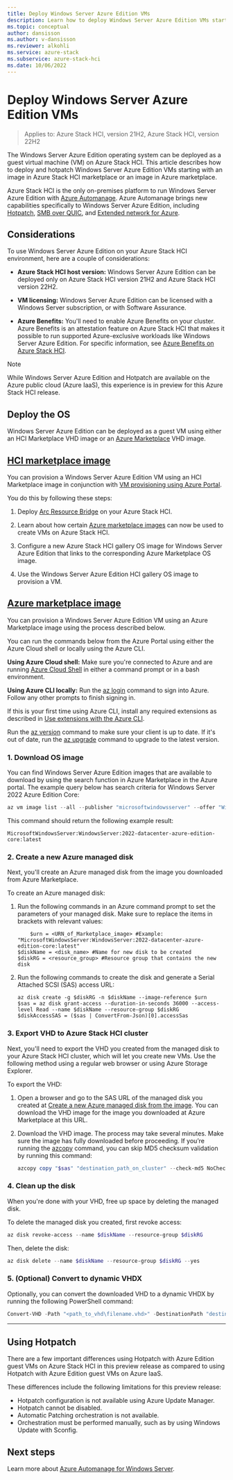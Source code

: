 ```yaml
---
title: Deploy Windows Server Azure Edition VMs
description: Learn how to deploy Windows Server Azure Edition VMs starting with an image in Azure Stack HCI Marketplace or Azure Marketplace.
ms.topic: conceptual
author: dansisson
ms.author: v-dansisson
ms.reviewer: alkohli
ms.service: azure-stack
ms.subservice: azure-stack-hci
ms.date: 10/06/2022
---
```


# Deploy Windows Server Azure Edition VMs

> Applies to: Azure Stack HCI, version 21H2, Azure Stack HCI, version 22H2

The Windows Server Azure Edition operating system can be deployed as a guest virtual machine (VM) on Azure Stack HCI. This article describes how to deploy and hotpatch Windows Server Azure Edition VMs starting with an image in Azure Stack HCI marketplace or an image in Azure marketplace.

Azure Stack HCI is the only on-premises platform to run Windows Server Azure Edition with [Azure Automanage](https://learn.microsoft.com/azure/automanage/automanage-windows-server-services-overview). Azure Automanage brings new capabilities specifically to Windows Server Azure Edition, including [Hotpatch](https://learn.microsoft.com/azure/automanage/automanage-hotpatch), [SMB over QUIC](https://learn.microsoft.com/windows-server/storage/file-server/smb-over-quic), and [Extended network for Azure](https://learn.microsoft.com/windows-server/manage/windows-admin-center/azure/azure-extended-network).

## Considerations

To use Windows Server Azure Edition on your Azure Stack HCI environment, here are a couple of considerations:

- **Azure Stack HCI host version:**  Windows Server Azure Edition can be deployed only on Azure Stack HCI version 21H2 and Azure Stack HCI version 22H2.

- **VM licensing:**  Windows Server Azure Edition can be licensed with a Windows Server subscription, or with Software Assurance.

- **Azure Benefits:** You'll need to enable Azure Benefits on your cluster. Azure Benefits is an attestation feature on Azure Stack HCI that makes it possible to run supported Azure-exclusive workloads like Windows Server Azure Edition. For specific information, see [Azure Benefits on Azure Stack HCI](azure-benefits.md).

>[!NOTE]
>While Windows Server Azure Edition and Hotpatch are available on the Azure public cloud (Azure IaaS), this experience is in preview for this Azure Stack HCI release.

## Deploy the OS

Windows Server Azure Edition can be deployed as a guest VM using either an HCI Marketplace VHD image or an [Azure Marketplace](https://learn.microsoft.com/marketplace/azure-marketplace-overview) VHD image.

## [HCI marketplace image](#tab/hci)

You can provision a Windows Server Azure Edition VM using an HCI Marketplace image in conjunction with [VM provisioning using Azure Portal](azure-arc-enabled-virtual-machines.md).

You do this by following these steps:

1. Deploy [Arc Resource Bridge](azure-arc-enabled-virtual-machines.md#azure-arc-resource-bridge-deployment-overview) on your Azure Stack HCI.

1. Learn about how certain [Azure marketplace images](virtual-machine-image-azure-marketplace.md) can now be used to create VMs on Azure Stack HCI.

1. Configure a new Azure Stack HCI gallery OS image for Windows Server Azure Edition that links to the corresponding Azure Marketplace OS image.

1. Use the Windows Server Azure Edition HCI gallery OS image to provision a VM.

## [Azure marketplace image](#tab/azure)

You can provision a Windows Server Azure Edition VM using an Azure Marketplace image using the process described below.

You can run the commands below from the Azure Portal using either the Azure Cloud shell or locally using the Azure CLI.

**Using Azure Cloud shell:** Make sure you're connected to Azure and are running [Azure Cloud Shell](https://learn.microsoft.com/azure/cloud-shell/overview) in either a command prompt or in a bash environment.

**Using Azure CLI locally:** Run the [az login](https://learn.microsoft.com/cli/azure/reference-index?#az-login) command to sign into Azure. Follow any other prompts to finish signing in.

If this is your first time using Azure CLI, install any required extensions as described in [Use extensions with the Azure CLI](https://learn.microsoft.com/cli/azure/azure-cli-extensions-overview).

Run the [az version](https://learn.microsoft.com/cli/azure/reference-index?#az-version) command to make sure your client is up to date. If it's out of date, run the [az upgrade](https://learn.microsoft.com/cli/azure/reference-index?#az-upgrade) command to upgrade to the latest version.

### 1. Download OS image

You can find Windows Server Azure Edition images that are available to download by using the search function in Azure Marketplace in the Azure portal. The example query below has search criteria for Windows Server 2022 Azure Edition Core:

```powershell
az vm image list --all --publisher "microsoftwindowsserver" --offer "WindowsServer" --sku "2022-datacenter-azure-edition-core"
```

This command should return the following example result:

```output
MicrosoftWindowsServer:WindowsServer:2022-datacenter-azure-edition-core:latest
```

### 2. Create a new Azure managed disk

Next, you'll create an Azure managed disk from the image you downloaded from Azure Marketplace.

To create an Azure managed disk:

1. Run the following commands in an Azure command prompt to set the parameters of your managed disk. Make sure to replace the items in brackets with relevant values:

    ```azurecli
        $urn = <URN_of_Marketplace_image> #Example: "MicrosoftWindowsServer:WindowsServer:2022-datacenter-azure-edition-core:latest"
    $diskName = <disk_name> #Name for new disk to be created
    $diskRG = <resource_group> #Resource group that contains the new disk
    ```

1. Run the following commands to create the disk and generate a Serial Attached SCSI (SAS) access URL:

    ```azurecli
    az disk create -g $diskRG -n $diskName --image-reference $urn
    $sas = az disk grant-access --duration-in-seconds 36000 --access-level Read --name $diskName --resource-group $diskRG
    $diskAccessSAS = ($sas | ConvertFrom-Json)[0].accessSas
    ```

### 3. Export VHD to Azure Stack HCI cluster

Next, you'll need to export the VHD you created from the managed disk to your Azure Stack HCI cluster, which will let you create new VMs. Use the following method using a regular web browser or using Azure Storage Explorer.

To export the VHD:

1. Open a browser and go to the SAS URL of the managed disk you created at [Create a new Azure managed disk from the image](https://learn.microsoft.com/azure/virtual-desktop/azure-stack-hci#create-a-new-azure-managed-disk-from-the-image). You can download the VHD image for the image you downloaded at Azure Marketplace at this URL.

1. Download the VHD image. The process may take several minutes. Make sure the image has fully downloaded before proceeding. If you’re running the [azcopy](https://learn.microsoft.com/azure/storage/common/storage-ref-azcopy) command, you can skip MD5 checksum validation by running this command:

    ```powershell
    azcopy copy "$sas" "destination_path_on_cluster" --check-md5 NoCheck
    ```

### 4. Clean up the disk

When you're done with your VHD, free up space by deleting the managed disk.

To delete the managed disk you created, first revoke access:

```powershell
az disk revoke-access --name $diskName --resource-group $diskRG 
```

Then, delete the disk:

```powershell
az disk delete --name $diskName --resource-group $diskRG --yes
```

### 5. (Optional) Convert to dynamic VHDX

Optionally, you can convert the downloaded VHD to a dynamic VHDX by running the following PowerShell command:

```powershell
Convert-VHD -Path "<path_to_vhd\filename.vhd>" -DestinationPath "destination_path_on_cluster\filename.vhdx" -VHDType Dynamic
```

---

## Using Hotpatch

There are a few important differences using Hotpatch with Azure Edition guest VMs on Azure Stack HCI in this preview release as compared to using Hotpatch with Azure Edition guest VMs on Azure IaaS.

These differences include the following limitations for this preview release:

- Hotpatch configuration is not available using Azure Update Manager.
- Hotpatch cannot be disabled.
- Automatic Patching orchestration is not available.
- Orchestration must be performed manually, such as by using Windows Update with Sconfig.

## Next steps

Learn more about [Azure Automanage for Windows Server](https://learn.microsoft.com/azure/automanage/automanage-windows-server-services-overview).